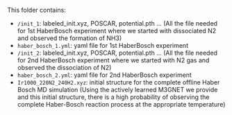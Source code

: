 This folder contains:

- ```/init_1```: labeled_init.xyz, POSCAR, potential.pth ... (All the file needed for 1st HaberBosch experiment where we started with dissociated N2 and observed the formation of NH3)
- ```haber_bosch_1.yml```: yaml file for 1st HaberBosch experiment
- ```/init_2```: labeled_init.xyz, POSCAR, potential.pth ... (All the file needed for 2nd HaberBosch experiment where we started with N2 gas and observed the dissociation of N2)
- ```haber_bosch_2.yml```: yaml file for 2nd HaberBosch experiment
- ```Ir1000_220N2_240H2.xyz```: initial structure for the complete offline Haber Bosch MD simulation (Using the actively learned M3GNET we provide and this initial structure, there is a high probability of observing the complete Haber-Bosch reaction process at the appropriate temperature)